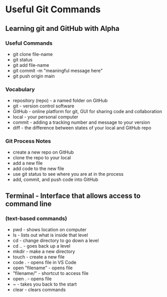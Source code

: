 # Useful Git Commands

## Learning git and GitHub with Alpha

### Useful Commands
- git clone file-name
- git status
- git add file-name
- git commit -m "meaningful message here"
- git push origin main

### Vocabulary
- repository (repo) - a named folder on GitHub
- git - version control software
- GitHub - online platform for git, GUI for sharing code and collaboration
- local - your personal computer
- commit - adding a tracking number and message to your version
- diff - the difference between states of your local and GitHub repo

### Git Process Notes
- create a new repo on GitHub
- clone the repo to your local
- add a new file
- add code to the new file
- use git status to see where you are at in the process
- add, commit, and push code into GitHub


## Terminal - Interface that allows access to command line
### (text-based commands)
- pwd - shows location on computer 
- ls - lists out what is inside that level
- cd - change directory to go down a level
- cd .. - goes back up a level
- mkdir - make a new directory
- touch - create a new file 
- code . - opens file in VS Code
- open "filename" - opens file
- "filename/" - shortcut to access file
- open . - opens file
- ~ - takes you back to the start
- clear - clears commands